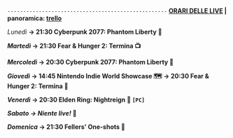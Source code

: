 <code>---------------------------------------------------</code>
<b><u>ORARI DELLE LIVE</u> | panoramica: <a href="https://trello.com/b/iKwdSGf3/sabaku">trello</a></b>

<i>Lunedì</i>
<b>→ 21:30 Cyberpunk 2077: Phantom Liberty 🗽

<i>Martedì</i>
<b>→ 21:30 Fear & Hunger 2: Termina</b> 📺

<i>Mercoledì</i>
<b>→ 20:30 Cyberpunk 2077: Phantom Liberty 🗽

<i>Giovedì</i>
<b>→ 14:45 Nintendo Indie World Showcase</b> 🗺️
<b>→ 20:30 Fear & Hunger 2: Termina</b> 🌚

<i>Venerdì</i>
<b>→ 20:30 Elden Ring: Nightreign</b> 🌃 <code>[PC]</code>

<i>Sabato</i>
<b><i>→ Niente live!</i></b> 🕺

<i>Domenica</i>
<b>→ 21:30 Fellers' One-shots</b> 👊
